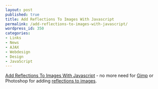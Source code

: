 ```yaml
---
layout: post
published: true
title: Add Reflections To Images With Javascript
permalink: /add-reflections-to-images-with-javascript/
wordpress_id: 350
categories:
- Links
- News
- AJAX
- Webdesign
- Design
- JavaScript
---
```



<a href="http://cow.neondragon.net/stuff/reflection/">Add Reflections To Images With Javascript</a> - no more need for <a href="http://www.gimp.org/">Gimp</a> or Photoshop for adding <a href="http://en.wikipedia.org/wiki/Reflection_%28computer_graphics%29">reflections to images</a>.



